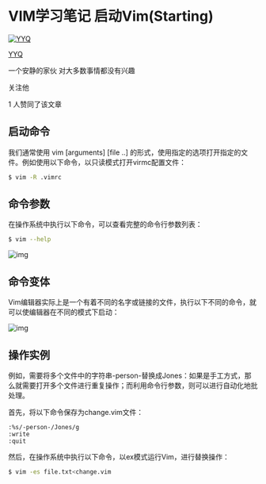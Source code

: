 # VIM学习笔记 启动Vim(Starting)

[![YYQ](https://pic2.zhimg.com/v2-c4432de041354a82800b86e53483c9c7_xs.jpg?source=172ae18b)](https://www.zhihu.com/people/anthony.yuan)

[YYQ](https://www.zhihu.com/people/anthony.yuan)

一个安静的家伙 对大多数事情都没有兴趣

关注他

1 人赞同了该文章

## **启动命令**

我们通常使用 vim [arguments] [file ..] 的形式，使用指定的选项打开指定的文件。例如使用以下命令，以只读模式打开virmc配置文件：

```bash
$ vim -R .vimrc
```

## **命令参数**

在操作系统中执行以下命令，可以查看完整的命令行参数列表：

```bash
$ vim --help
```

![img](https://pic4.zhimg.com/80/v2-7036bcd1b9de139cb762ea385b480f87_720w.jpg)

## **命令变体**

Vim编辑器实际上是一个有着不同的名字或链接的文件，执行以下不同的命令，就可以使编辑器在不同的模式下启动：

![img](https://pic2.zhimg.com/80/v2-71cd1d5d6fa3371880fec9607096cc01_720w.jpg)

## **操作实例**

例如，需要将多个文件中的字符串-person-替换成Jones：如果是手工方式，那么就需要打开多个文件进行重复操作；而利用命令行参数，则可以进行自动化地批处理。

首先，将以下命令保存为change.vim文件：

```vim
:%s/-person-/Jones/g
:write
:quit
```

然后，在操作系统中执行以下命令，以ex模式运行Vim，进行替换操作：

```bash
$ vim -es file.txt<change.vim 
```